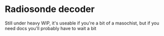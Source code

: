 Radiosonde decoder
==================

Still under heavy WIP, it's useable if you're a bit of a masochist, but if you
need docs you'll probably have to wait a bit
